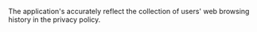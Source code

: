 The application's accurately reflect the collection of users' web browsing history in the privacy policy.